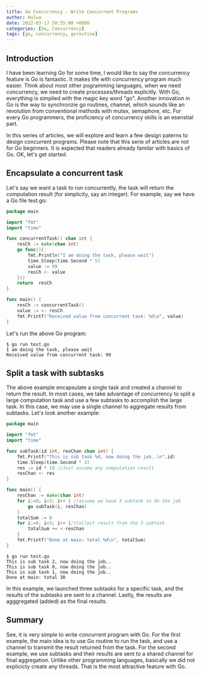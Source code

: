 ```yaml
---
title: Go Concurrency - Write Concurrent Programs
author: Hulua
date: 2022-03-17 20:55:00 +0800
categories: [Go, Concurrency]
tags: [go, concurrency, goroutine]
---
```


## Introduction

I have been learning Go for some time, I would like to say the concurrency feature is Go is fantastic. It makes life with concurrency program much easier. Think about most other pogramming languages, when we need concurrency, we need to create processes/threads explicitly. With Go, everything is simplied with the magic key word "go". Another innovation in Go is the way to synchronzie go routines, channel, which sounds like an revolution from conventional methods with mutex, semaphore, etc. For every Go programmers, the proficiency of concurrency skills is an esenstial part.

In this series of articles, we will explore and learn a few design paterns to design concurrent programs. Please note that this serie of articles are not for Go beginners. It is expected that readers already familar with basics of Go. OK, let's get started.


## Encapsulate a concurrent task

Let's say we want a task to run concurrently, the task will return the computation result (for simplicity, say an integer). For example, say we have a Go file test.go:

 
```go
package main

import "fmt"
import "time"

func concurrentTask() chan int {
    resCh := make(chan int)
    go func(){
        fmt.Println("I am doing the task, please wait")
        time.Sleep(time.Second * 5)
        value := 99
        resCh <- value
    }()
    return  resCh
}

func main() {
    resCh := concurrentTask()
    value := <- resCh
    fmt.Printf("Received value from concurrent task: %d\n", value)
}
```

Let's run the above Go program:
```console
$ go run test.go 
I am doing the task, please wait
Received value from concurrent task: 99
```

## Split a task with subtasks

The above example encapsulate a single task and created a channel to return the result. In most cases, we take advantage of concurrency to split a large computation task and use a few subtasks to accomplish the large task. In this case, we may use a single channel to aggregate results from subtasks. Let's look another example:


```go
package main

import "fmt"
import "time"

func subTask(id int, resChan chan int) {
    fmt.Printf("This is sub task %d, now doing the job..\n",id)
    time.Sleep(time.Second * 3)
    res := id * 10 //Just assume any computation result
    resChan <- res
}

func main() {
    resChan := make(chan int)
    for i:=0; i<3; i++ { //assume we have 3 subtask to do the job
        go subTask(i, resChan)
    }
    totalSum := 0
    for i:=0; i<3; i++ {//Collect result from the 3 subtask
        totalSum += <-resChan
    }
    fmt.Printf("Done at main: total %d\n", totalSum)
}
```

```console
$ go run test.go 
This is sub task 2, now doing the job..
This is sub task 0, now doing the job..
This is sub task 1, now doing the job..
Done at main: total 30
```

In this example, we launched three subtasks for a specific task, and the results of the subtasks are sent to a channel. Lastly, the results are agggregated (added) as the final results.

## Summary
See, it is very simple to write concurrent program with Go.  For the first example, the main idea is to use Go routine to run the task, and use a channel to transmit the result returned from the task. For the second example, we use subtasks and their results are sent to a shared channel for final aggregation. Unlike other programming languages, basically we did not explicicty create any threads. That is the most attractive feature with Go.
